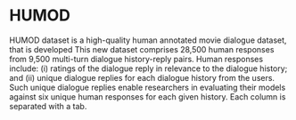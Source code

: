 # HUMOD
HUMOD dataset is a high-quality human annotated movie dialogue dataset, that is developed 
This new dataset comprises 28,500 human responses from 9,500 multi-turn dialogue history-reply pairs.
Human responses include: (i) ratings of the dialogue reply in relevance to the dialogue history; 
and (ii) unique dialogue replies for each dialogue history from the users. 
Such unique dialogue replies enable researchers in evaluating their models against six unique human responses 
for each given history. Each column is separated with a tab.
